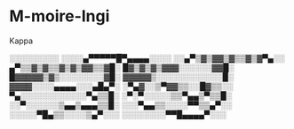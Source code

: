 # M-moire-Ingi

Kappa 

░░░░░░░░░ ░░░░▄▀▀▀▀▀█▀▄▄▄▄░░░░ ░░▄▀▒▓▒▓▓▒▓▒▒▓▒▓▀▄░░ ▄▀▒▒▓▒▓▒▒▓▒▓▒▓▓▒▒▓█░ █▓▒▓▒▓▒▓▓▓░░░░░░▓▓█░ █▓▓▓▓▓▒▓▒░░░░░░░░▓█░ ▓▓▓▓▓▒░░░░░░░░░░░░█░ ▓▓▓▓░░░░▄▄▄▄░░░▄█▄▀░ ░▀▄▓░░▒▀▓▓▒▒░░█▓▒▒░░ ▀▄░░░░░░░░░░░░▀▄▒▒█░ ░▀░▀░░░░░▒▒▀▄▄▒▀▒▒█░ ░░▀░░░░░░▒▄▄▒▄▄▄▒▒█░ ░░░▀▄▄▒▒░░░░▀▀▒▒▄▀░░ ░░░░░▀█▄▒▒░░░░▒▄▀░░░ ░░░░░░░░▀▀█▄▄▄▄▀░░░
 
